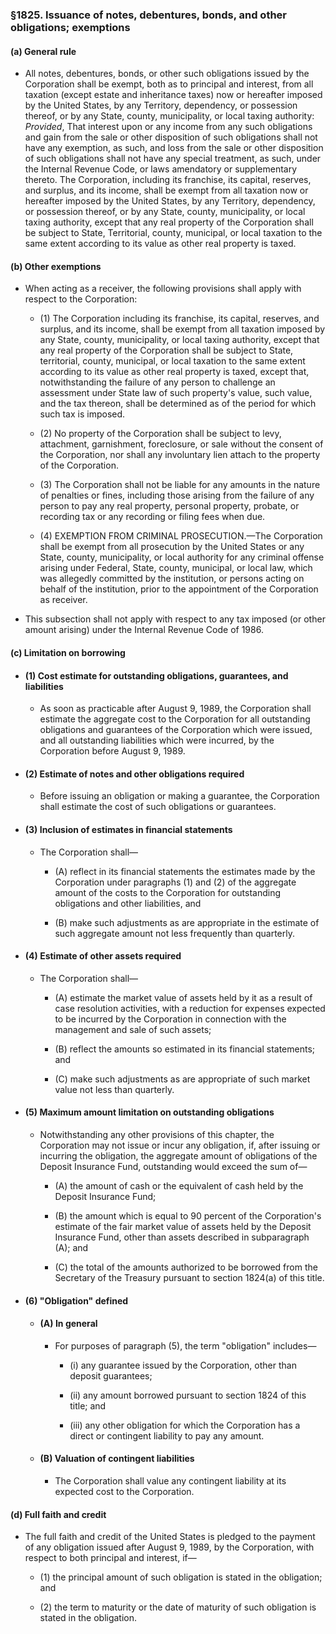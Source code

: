 ### §1825. Issuance of notes, debentures, bonds, and other obligations; exemptions
#### (a) General rule
* All notes, debentures, bonds, or other such obligations issued by the Corporation shall be exempt, both as to principal and interest, from all taxation (except estate and inheritance taxes) now or hereafter imposed by the United States, by any Territory, dependency, or possession thereof, or by any State, county, municipality, or local taxing authority: _Provided_, That interest upon or any income from any such obligations and gain from the sale or other disposition of such obligations shall not have any exemption, as such, and loss from the sale or other disposition of such obligations shall not have any special treatment, as such, under the Internal Revenue Code, or laws amendatory or supplementary thereto. The Corporation, including its franchise, its capital, reserves, and surplus, and its income, shall be exempt from all taxation now or hereafter imposed by the United States, by any Territory, dependency, or possession thereof, or by any State, county, municipality, or local taxing authority, except that any real property of the Corporation shall be subject to State, Territorial, county, municipal, or local taxation to the same extent according to its value as other real property is taxed.

#### (b) Other exemptions
* When acting as a receiver, the following provisions shall apply with respect to the Corporation:

  * (1) The Corporation including its franchise, its capital, reserves, and surplus, and its income, shall be exempt from all taxation imposed by any State, county, municipality, or local taxing authority, except that any real property of the Corporation shall be subject to State, territorial, county, municipal, or local taxation to the same extent according to its value as other real property is taxed, except that, notwithstanding the failure of any person to challenge an assessment under State law of such property's value, such value, and the tax thereon, shall be determined as of the period for which such tax is imposed.

  * (2) No property of the Corporation shall be subject to levy, attachment, garnishment, foreclosure, or sale without the consent of the Corporation, nor shall any involuntary lien attach to the property of the Corporation.

  * (3) The Corporation shall not be liable for any amounts in the nature of penalties or fines, including those arising from the failure of any person to pay any real property, personal property, probate, or recording tax or any recording or filing fees when due.

  * (4) EXEMPTION FROM CRIMINAL PROSECUTION.—The Corporation shall be exempt from all prosecution by the United States or any State, county, municipality, or local authority for any criminal offense arising under Federal, State, county, municipal, or local law, which was allegedly committed by the institution, or persons acting on behalf of the institution, prior to the appointment of the Corporation as receiver.


* This subsection shall not apply with respect to any tax imposed (or other amount arising) under the Internal Revenue Code of 1986.

#### (c) Limitation on borrowing
* #### (1) Cost estimate for outstanding obligations, guarantees, and liabilities
  * As soon as practicable after August 9, 1989, the Corporation shall estimate the aggregate cost to the Corporation for all outstanding obligations and guarantees of the Corporation which were issued, and all outstanding liabilities which were incurred, by the Corporation before August 9, 1989.

* #### (2) Estimate of notes and other obligations required
  * Before issuing an obligation or making a guarantee, the Corporation shall estimate the cost of such obligations or guarantees.

* #### (3) Inclusion of estimates in financial statements
  * The Corporation shall—

    * (A) reflect in its financial statements the estimates made by the Corporation under paragraphs (1) and (2) of the aggregate amount of the costs to the Corporation for outstanding obligations and other liabilities, and

    * (B) make such adjustments as are appropriate in the estimate of such aggregate amount not less frequently than quarterly.

* #### (4) Estimate of other assets required
  * The Corporation shall—

    * (A) estimate the market value of assets held by it as a result of case resolution activities, with a reduction for expenses expected to be incurred by the Corporation in connection with the management and sale of such assets;

    * (B) reflect the amounts so estimated in its financial statements; and

    * (C) make such adjustments as are appropriate of such market value not less than quarterly.

* #### (5) Maximum amount limitation on outstanding obligations
  * Notwithstanding any other provisions of this chapter, the Corporation may not issue or incur any obligation, if, after issuing or incurring the obligation, the aggregate amount of obligations of the Deposit Insurance Fund, outstanding would exceed the sum of—

    * (A) the amount of cash or the equivalent of cash held by the Deposit Insurance Fund;

    * (B) the amount which is equal to 90 percent of the Corporation's estimate of the fair market value of assets held by the Deposit Insurance Fund, other than assets described in subparagraph (A); and

    * (C) the total of the amounts authorized to be borrowed from the Secretary of the Treasury pursuant to section 1824(a) of this title.

* #### (6) "Obligation" defined
  * #### (A) In general
    * For purposes of paragraph (5), the term "obligation" includes—

      * (i) any guarantee issued by the Corporation, other than deposit guarantees;

      * (ii) any amount borrowed pursuant to section 1824 of this title; and

      * (iii) any other obligation for which the Corporation has a direct or contingent liability to pay any amount.

  * #### (B) Valuation of contingent liabilities
    * The Corporation shall value any contingent liability at its expected cost to the Corporation.

#### (d) Full faith and credit
* The full faith and credit of the United States is pledged to the payment of any obligation issued after August 9, 1989, by the Corporation, with respect to both principal and interest, if—

  * (1) the principal amount of such obligation is stated in the obligation; and

  * (2) the term to maturity or the date of maturity of such obligation is stated in the obligation.